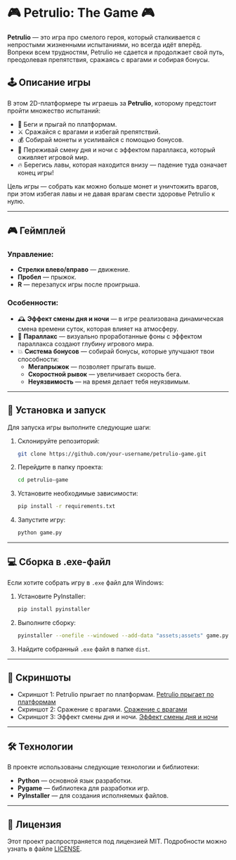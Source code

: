 # 🎮 **Petrulio: The Game** 🎮

**Petrulio** — это игра про смелого героя, который сталкивается с непростыми жизненными испытаниями, но всегда идёт вперёд. Вопреки всем трудностям, Petrulio не сдается и продолжает свой путь, преодолевая препятствия, сражаясь с врагами и собирая бонусы.

## 🕹️ **Описание игры**

В этом 2D-платформере ты играешь за **Petrulio**, которому предстоит пройти множество испытаний:

- 🏃 Беги и прыгай по платформам.
- ⚔️ Сражайся с врагами и избегай препятствий.
- 💰 Собирай монеты и усиливайся с помощью бонусов.
- 🌄 Переживай смену дня и ночи с эффектом параллакса, который оживляет игровой мир.
- 🔥 Берегись лавы, которая находится внизу — падение туда означает конец игры!

Цель игры — собрать как можно больше монет и уничтожить врагов, при этом избегая лавы и не давая врагам свести здоровье Petrulio к нулю.

---

## 🎮 **Геймплей**

### Управление:

- **Стрелки влево/вправо** — движение.
- **Пробел** — прыжок.
- **R** — перезапуск игры после проигрыша.

### Особенности:

- 🕰️ **Эффект смены дня и ночи** — в игре реализована динамическая смена времени суток, которая влияет на атмосферу.
- 🎨 **Параллакс** — визуально проработанные фоны с эффектом параллакса создают глубину игрового мира.
- 💥 **Система бонусов** — собирай бонусы, которые улучшают твои способности:
  - **Мегапрыжок** — позволяет прыгать выше.
  - **Скоростной рывок** — увеличивает скорость бега.
  - **Неуязвимость** — на время делает тебя неуязвимым.

---

## 🔧 **Установка и запуск**

Для запуска игры выполните следующие шаги:

1. Склонируйте репозиторий:
   ```bash
   git clone https://github.com/your-username/petrulio-game.git
   ```

2. Перейдите в папку проекта:
   ```bash
   cd petrulio-game
   ```

3. Установите необходимые зависимости:
   ```bash
   pip install -r requirements.txt
   ```

4. Запустите игру:
   ```bash
   python game.py
   ```

---

## 💻 **Сборка в .exe-файл**

Если хотите собрать игру в `.exe` файл для Windows:

1. Установите PyInstaller:
   ```bash
   pip install pyinstaller
   ```

2. Выполните сборку:
   ```bash
   pyinstaller --onefile --windowed --add-data "assets;assets" game.py
   ```

3. Найдите собранный `.exe` файл в папке `dist`.

---

## 📸 **Скриншоты**

- Скриншот 1: Petrulio прыгает по платформам.
[Petrulio прыгает по платформам](https://github.com/HereIamGosu/Petrulio--the-game/blob/7fcc39a8ca3309b55f64cc1c11483e2c0fb347d9/screenshots/UJHdxct.png)
- Скриншот 2: Сражение с врагами.
[Сражение с врагами](https://github.com/HereIamGosu/Petrulio--the-game/blob/7fcc39a8ca3309b55f64cc1c11483e2c0fb347d9/screenshots/doc_2024-09-22_19-56-21.png)
- Скриншот 3: Эффект смены дня и ночи.
[Эффект смены дня и ночи](https://github.com/HereIamGosu/Petrulio--the-game/blob/7fcc39a8ca3309b55f64cc1c11483e2c0fb347d9/screenshots/doc_2024-09-22_19-57-15.png)

---

## 🛠️ **Технологии**

В проекте использованы следующие технологии и библиотеки:

- **Python** — основной язык разработки.
- **Pygame** — библиотека для разработки игр.
- **PyInstaller** — для создания исполняемых файлов.
  
---

## 📜 **Лицензия**

Этот проект распространяется под лицензией MIT. Подробности можно узнать в файле [LICENSE](LICENSE).
